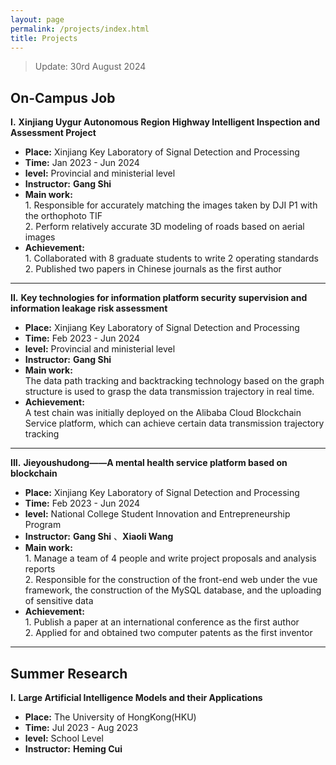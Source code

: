 ```yaml
---
layout: page
permalink: /projects/index.html
title: Projects
---
```


> Update: 30rd August 2024

## On-Campus Job
**I.** **Xinjiang Uygur Autonomous Region Highway Intelligent Inspection and Assessment Project**

- **Place:** Xinjiang Key Laboratory of Signal Detection and Processing
- **Time:** Jan 2023 - Jun 2024
- **level:** Provincial and ministerial level
- **Instructor:** **Gang Shi**
- **Main work:** <br>1. Responsible for accurately matching the images taken by DJI P1 with the orthophoto TIF<br>2. Perform relatively accurate 3D modeling of roads based on aerial images<br>
- **Achievement:** <br>1. Collaborated with 8 graduate students to write 2 operating standards<br>2. Published two papers in Chinese journals as the first author<br>

---

**II.** **Key technologies for information platform security supervision and information leakage risk assessment**

- **Place:** Xinjiang Key Laboratory of Signal Detection and Processing
- **Time:** Feb 2023 - Jun 2024
- **level:** Provincial and ministerial level
- **Instructor:** **Gang Shi**
- **Main work:** <br>The data path tracking and backtracking technology based on the graph structure is used to grasp the data transmission trajectory in real time.<br>
- **Achievement:** <br>A test chain was initially deployed on the Alibaba Cloud Blockchain Service platform, which can achieve certain data transmission trajectory tracking<br>

---

**III.** **Jieyoushudong——A mental health service platform based on blockchain**

- **Place:** Xinjiang Key Laboratory of Signal Detection and Processing
- **Time:** Feb 2023 - Jun 2024
- **level:** National College Student Innovation and Entrepreneurship Program
- **Instructor:** **Gang Shi** 、**Xiaoli Wang**
- **Main work:** <br>1. Manage a team of 4 people and write project proposals and analysis reports<br>2. Responsible for the construction of the front-end web under the vue framework, the construction of the MySQL database, and the uploading of sensitive data<br>
- **Achievement:** <br>1. Publish a paper at an international conference as the first author<br>2. Applied for and obtained two computer patents as the first inventor<br>

---

## Summer Research

**I.** **Large Artificial Intelligence Models and their Applications**

- **Place:** The University of HongKong(HKU)
- **Time:** Jul 2023 - Aug 2023
- **level:** School Level
- **Instructor:** **Heming Cui**
